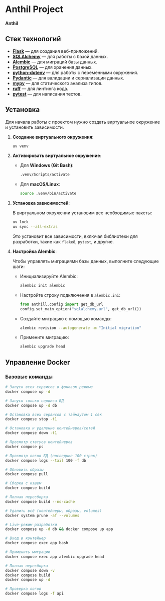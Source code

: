 # Anthil Project

**Anthil**

## Стек технологий

- **[Flask](https://flask.palletsprojects.com/)** — для создания веб-приложений.
- **[SQLAlchemy](https://www.sqlalchemy.org/)** — для работы с базой данных.
- **[Alembic](https://alembic.sqlalchemy.org/)** — для миграций базы данных.
- **[PostgreSQL](https://www.postgresql.org/)** — для хранения данных.
- **[python-dotenv](https://pypi.org/project/python-dotenv/)** — для работы с переменными окружения.
- **[Pydantic](https://docs.pydantic.dev/latest/)** — для валидации и сериализации данных.
- **[mypy](http://mypy-lang.org/)** — для статического анализа типов.
- **[ruff](https://github.com/charliermarsh/ruff)** — для линтинга кода.
- **[pytest](https://pytest.org/)** — для написания тестов.

## Установка

Для начала работы с проектом нужно создать виртуальное окружение и установить зависимости.

1. **Создание виртуального окружения**:

    ```bash
    uv venv
    ```

2. **Активировать виртуальное окружение**:

    - Для **Windows (Git Bash)**:
      ```bash
      .venv/Scripts/activate
      ```

    - Для **macOS/Linux**:
      ```bash
      source .venv/bin/activate
      ```

3. **Установка зависимостей**:

    В виртуальном окружении установим все необходимые пакеты:

    ```bash
    uv lock
    uv sync --all-extras
    ```

    Это установит все зависимости, включая библиотеки для разработки, такие как `flake8`, `pytest`, и другие.

4. **Настройка Alembic**:

    Чтобы управлять миграциями базы данных, выполните следующие шаги:

    - Инициализируйте Alembic:

      ```bash
      alembic init alembic
      ```

    - Настройте строку подключения в `alembic.ini`:

       ```python
       from anthill.config import get_db_url
       config.set_main_option("sqlalchemy.url", get_db_url())
       ```

    - Создайте миграцию с помощью команды:

      ```bash
      alembic revision --autogenerate -m "Initial migration"
      ```

    - Примените миграцию:

      ```bash
      alembic upgrade head
      ```

## Управление Docker

### Базовые команды

```bash
# Запуск всех сервисов в фоновом режиме
docker compose up -d

# Запуск только сервиса БД
docker compose up -d db

# Остановка всех сервисов с таймаутом 1 сек
docker compose stop -t1

# Остановка и удаление контейнеров/сетей
docker compose down -t1

# Просмотр статуса контейнеров
docker compose ps

# Просмотр логов БД (последние 100 строк)
docker compose logs --tail 100 -f db

# Обновить образы
docker compose pull

# Сборка с кэшем
docker compose build

# Полная пересборка
docker compose build --no-cache

# Удалить всё (контейнеры, образы, volumes)
docker system prune -af --volumes

# Live-режим разработки
docker compose up -d db && docker compose up app

# Вход в контейнер
docker compose exec app bash

# Применить миграции
docker compose exec app alembic upgrade head

# Полная пересборка
docker compose down -v
docker compose build
docker compose up -d

# Проверка логов
docker compose logs -f api

